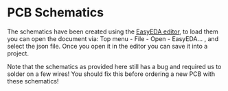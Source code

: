 # PCB Schematics

The schematics have been created using the [EasyEDA editor](https://easyeda.com/editor), to load them you can open the
document via: Top menu - File - Open - EasyEDA... , and select the json file.
Once you open it in the editor you can save it into a project.

Note that the schematics as provided here still has a bug and required us to solder on a few wires! You should fix this
before ordering a new PCB with these schematics!

